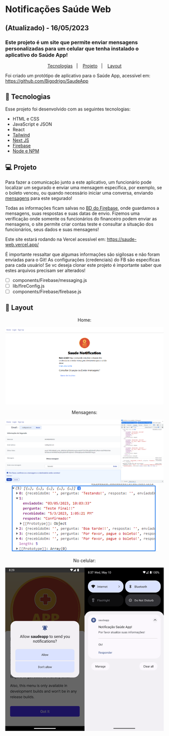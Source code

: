 # Notificações Saúde Web
## (Atualizado) - 16/05/2023
### Este projeto é um site que permite enviar mensagens personalizadas para um celular que tenha instalado o aplicativo do Saúde App!

<p align="center">
  <a href="#-tecnologias">Tecnologias</a>&nbsp;&nbsp;&nbsp;|&nbsp;&nbsp;&nbsp;
  <a href="#-projeto">Projeto</a>&nbsp;&nbsp;&nbsp;|&nbsp;&nbsp;&nbsp;
  <a href="#-layout">Layout</a>
</p>

Foi criado um protótipo de aplicativo para o Saúde App, acessível em:
https://github.com/Bigodrigo/SaudeApp

## 🚀 Tecnologias

Esse projeto foi desenvolvido com as seguintes tecnologias:

- HTML e CSS
- JavaScript e JSON
- React
- [Tailwind](https://tailwindcss.com/)
- [Next JS](https://nextjs.org/)
- [Firebase](https://firebase.google.com/docs?hl=pt-br)
- [Node e NPM](https://nodejs.org/)

## 💻 Projeto

Para fazer a comunicação junto a este aplicativo, um funcionário pode localizar um segurado e enviar uma mensagem específica, por exemplo, se o boleto venceu, ou quando necessário iniciar uma conversa, enviando [mensagens](/assets/enviado.png) para este segurado!

Todas as informações ficam salvas no [BD do Firebase](/assets/firebase.png), onde guardamos a mensagens, suas respostas e suas datas de envio.
Fizemos uma verificação onde somente os funcionários do financeiro podem enviar as mensagens, o site permite criar contas teste e consultar a situação dos funcionários, seus dados e suas mensagens!

Este site estará rodando na Vercel acessível em:
https://saude-web.vercel.app/

É importante ressaltar que algumas informações são sigilosas e não foram enviadas para o Git! As configurações (credenciais) do FB são específicas para cada usuário! Se vc deseja clonar este projeto é importante saber que estes arquivos precisam ser alterados!

- [ ] components/Firebase/messaging.js
- [ ] lib/fireConfig.js
- [ ] components/Firebase/firebase.js
## 🔖 Layout

<div align="center">
    <p>Home:</p>
    <img src="/assets/home.png">
</div>

<div align="center">
    <p>Mensagens:</p>
    <img src="/assets/enviado.png">
    <img src="/assets/resposta.png">
</div>

<div align="center">
    <p>No celular:</p>
    <img src="/assets/SS.png">
</div>
